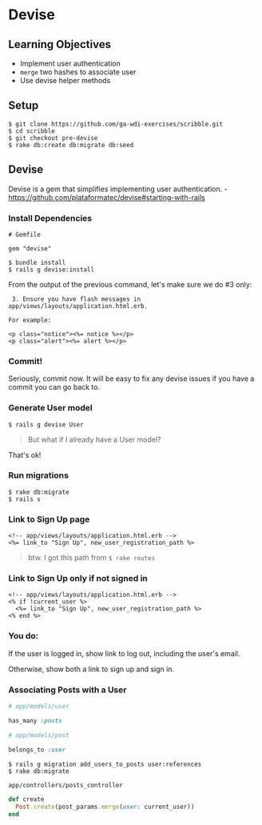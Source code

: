 # Devise

## Learning Objectives

- Implement user authentication
- `merge` two hashes to associate user
- Use devise helper methods

## Setup

```
$ git clone https://github.com/ga-wdi-exercises/scribble.git
$ cd scribble
$ git checkout pre-devise
$ rake db:create db:migrate db:seed
```

## Devise

Devise is a gem that simplifies implementing user authentication. - https://github.com/plataformatec/devise#starting-with-rails

### Install Dependencies

```
# Gemfile

gem "devise"
```

```
$ bundle install
$ rails g devise:install
```

From the output of the previous command, let's make sure we do #3 only:

```
 3. Ensure you have flash messages in app/views/layouts/application.html.erb.

For example:

<p class="notice"><%= notice %></p>
<p class="alert"><%= alert %></p>
```

### Commit!

Seriously, commit now. It will be easy to fix any devise issues if you have a commit you can go back to.

### Generate User model

```
$ rails g devise User
```

> But what if I already have a User model?

That's ok!

### Run migrations

```
$ rake db:migrate
$ rails s
```

### Link to Sign Up page

```erb
<!-- app/views/layouts/application.html.erb -->
<%= link_to "Sign Up", new_user_registration_path %>
```

>btw. I got this path from `$ rake routes`

### Link to Sign Up only if not signed in

```erb
<!-- app/views/layouts/application.html.erb -->
<% if !current_user %>
  <%= link_to "Sign Up", new_user_registration_path %>
<% end %>
```

### You do:

If the user is logged in, show link to log out, including the user's email.

Otherwise, show both a link to sign up and sign in.

### Associating Posts with a User

```rb
# app/models/user

has_many :posts
```

```rb
# app/models/post

belongs_to :user
```

```
$ rails g migration add_users_to_posts user:references
$ rake db:migrate
```

```rb
app/controllers/posts_controller

def create
  Post.create(post_params.merge(user: current_user))
end
```